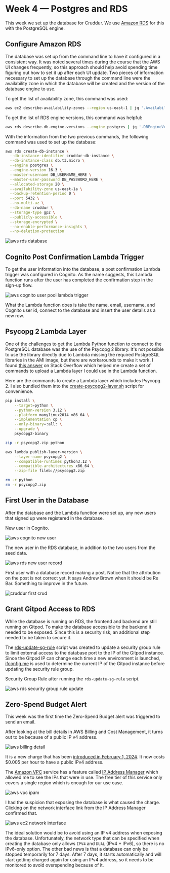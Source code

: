 # Week 4 — Postgres and RDS

This week we set up the database for Cruddur. We use [Amazon RDS](https://aws.amazon.com/rds/) for this with the PostgreSQL engine.

## Configure Amazon RDS 

The database was set up from the command line to have it configured in a consistent way. It was noted several times during the course that the AWS UI changes frequently, so this approach should help avoid spending time figuring out how to set it up after each UI update. Two pieces of information necessary to set up the database through the command line were the availability zone in which the database will be created and the version of the database engine to use.

To get the list of availability zone, this command was used:

```bash
aws ec2 describe-availability-zones --region us-east-1 | jq '.AvailabilityZones[].ZoneName'
```

To get the list of RDS engine versions, this command was helpful:

```bash
aws rds describe-db-engine-versions --engine postgres | jq '.DBEngineVersions[].EngineVersion'
```

With the information from the two previous commands, the following command was used to set up the database:

```bash
aws rds create-db-instance \
  --db-instance-identifier cruddur-db-instance \
  --db-instance-class db.t3.micro \
  --engine postgres \
  --engine-version 16.3 \
  --master-username DB_USERNAME_HERE \
  --master-user-password DB_PASSWORD_HERE \
  --allocated-storage 20 \
  --availability-zone us-east-1a \
  --backup-retention-period 0 \
  --port 5432 \
  --no-multi-az \
  --db-name cruddur \
  --storage-type gp2 \
  --publicly-accessible \
  --storage-encrypted \
  --no-enable-performance-insights \
  --no-deletion-protection
```

![aws rds database](/journal/assets/week4/aws-rds-database.png)

## Cognito Post Confirmation Lambda Trigger

To get the user information into the database, a post confirmation Lambda trigger was configured in Cognito. As the name suggests, this Lambda function runs after the user has completed the confirmation step in the sign-up flow.

![aws cognito user pool lambda trigger](/journal/assets/week4/aws-cognito-user-pool-lambda-trigger.png)

What the Lambda function does is take the name, email, username, and Cognito user id, connect to the database and insert the user details as a new row.

## Psycopg 2 Lambda Layer

One of the challenges to get the Lambda Python function to connect to the PostgreSQL database was the use of the Psycopg 2 library. It's not possible to use the library directly due to Lambda missing the required PostgreSQL libraries in the AMI image, but there are workarounds to make it work. I found [this answer](https://stackoverflow.com/a/74729370) on Stack Overflow which helped me create a set of commands to upload a Lambda layer I could use in the Lambda function.

Here are the commands to create a Lambda layer which includes Psycopg 2. I also bundled them into the [create-psycopg2-layer.sh](/aws/lambdas/create-psycopg2-layer.sh) script for convenience.

```bash
pip install \
    --target=python \
    --python-version 3.12 \
    --platform manylinux2014_x86_64 \
    --implementation cp \
    --only-binary=:all: \
    --upgrade \
    psycopg2-binary

zip -r psycopg2.zip python

aws lambda publish-layer-version \
    --layer-name psycopg2 \
    --compatible-runtimes python3.12 \
    --compatible-architectures x86_64 \
    --zip-file fileb://psycopg2.zip

rm -r python
rm -r psycopg2.zip
```

## First User in the Database

After the database and the Lambda function were set up, any new users that signed up were registered in the database.

New user in Cognito.

![aws cognito new user](/journal/assets/week4/aws-cognito-new-user.png)

The new user in the RDS database, in addition to the two users from the seed data.

![aws rds new user record](/journal/assets/week4/aws-rds-new-user-record.png)

First user with a database record making a post. Notice that the attribution on the post is not correct yet. It says Andrew Brown when it should be Re Bar. Something to improve in the future.

![cruddur first crud](/journal/assets/week4/cruddur-first-crud.png)

## Grant Gitpod Access to RDS

While the database is running on RDS, the frontend and backend are still running on Gitpod. To make the database accessible to the backend it needed to be exposed. Since this is a security risk, an additional step needed to be taken to secure it.

The [rds-update-sg-rule](/backend-flask/bin/rds-update-sg-rule) script was created to update a security group rule to limit external access to the database port to the IP of the Gitpod instance. Since the Gitpod IP can change each time a new environment is launched, [ifconfig.me](https://ifconfig.me/) is used to determine the current IP of the Gitpod instance before updating the security rule group.

Security Group Rule after running the `rds-update-sg-rule` script.

![aws rds security group rule update](/journal/assets/week4/aws-rds-security-group-rule-update.png)

## Zero-Spend Budget Alert

This week was the first time the Zero-Spend Budget alert was triggered to send an email.

After looking at the bill details in AWS Billing and Cost Management, it turns out to be because of a public IP v4 address.

![aws billing detail](/journal/assets/week4/aws-billing-detail.png)

It is a new charge that has been [introduced in February 1, 2024](https://aws.amazon.com/blogs/aws/new-aws-public-ipv4-address-charge-public-ip-insights/). It now costs $0.005 per hour to have a public IPv4 address.

The [Amazon VPC](https://aws.amazon.com/vpc/) service has a feature called [IP Address Manager](https://aws.amazon.com/vpc/features/#product-features#vpc-virtual-private-cloud-features#ip-address-manager-ipam) which allowed me to see the IPs that were in use. The free tier of this service only covers a single region which is enough for our use case.

![aws vpc ipam](/journal/assets/week4/aws-vpc-ipam.png)

I had the suspicion that exposing the database is what caused the charge. Clicking on the network interface link from the IP Address Manager confirmed that.

![aws ec2 network interface](/journal/assets/week4/aws-ec2-network-interface.png)

The ideal solution would be to avoid using an IP v4 address when exposing the database. Unfortunately, the network type that can be specified when creating the database only allows `IPV4` and `DUAL` (IPv4 + IPv6), so there is no IPv6-only option. The other bad news is that a database can only be stopped temporarily for 7 days. After 7 days, it starts automatically and will start getting charged again for using an IPv4 address, so it needs to be monitored to avoid overspending because of it.
